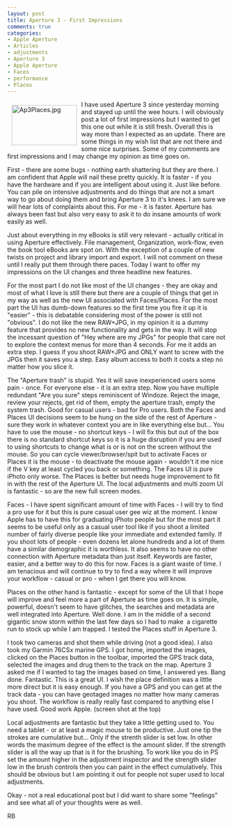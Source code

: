 ```yaml
---
layout: post
title: Aperture 3 - First Impressions
comments: true
categories:
- Apple Aperture
- Articles
- adjustments
- Aperture 3
- Apple Aperture
- Faces
- performance
- Places
---
```

<a rel="lightbox" href="/wp-content/uploads/2010/02/Ap3Places.jpg"><img title="Ap3Places.jpg" src="/wp-content/uploads/2010/02/.thumbs/.Ap3Places.jpg" border="0" alt="Ap3Places.jpg" hspace="10" vspace="10" width="150" height="92" align="left" /></a>I have used Aperture 3 since yesterday morning and stayed up until the wee hours. I will obviously post a lot of first impressions but I wanted to get this one out while it is still fresh. Overall this is way more than I expected as an update. There are some things in my wish list that are not there and some nice surprises. Some of my comments are first impressions and I may change my opinion as time goes on.

First - there are some bugs - nothing earth shattering but they are there. I am confident that Apple will nail these pretty quickly. It is faster - if you have the hardware and if you are intelligent about using it. Just like before. You can pile on intensive adjustments and do things that are not a smart way to go about doing them and bring Aperture 3 to it's knees. I am sure we will hear lots of complaints about this. For me - it is faster. Aperture has always been fast but also very easy to ask it to do insane amounts of work easily as well.

Just about everything in my eBooks is still very relevant - actually critical in using Aperture effectively. File management, Organization, work-flow, even the book tool eBooks are spot on. With the exception of a couple of new twists on project and library import and export. I will not comment on these until I really put them through there paces. Today I want to offer my impressions on the UI changes and three headline new features.

For the most part I do not like most of the UI changes - they are okay and most of what I love is still there but there are a couple of things that get in my way as well as the new UI associated with Faces/Places. For the most part the UI has dumb-down features so the first time you fire it up it is "easier" - this is debatable considering most of the power is still not "obvious". I do not like the new RAW+JPG, in my opinion it is a dummy feature that provides no new functionality and gets in the way. It will stop the incessant question of "Hey where are my JPGs" for people that care not to explore the context menus for more than 4 seconds. For me it adds an extra step. I guess if you shoot RAW+JPG and ONLY want to screw with the JPGs then it saves you a step. Easy album access to both it costs a step no matter how you slice it.

The "Aperture trash" is stupid. Yes it will save inexperienced users some pain - once. For everyone else - it is an extra step. Now you have multiple redundant "Are you sure" steps reminiscent of Windoze. Reject the image, review your rejects, get rid of them, empty the aperture trash, empty the system trash. Good for casual users - bad for Pro users. Both the Faces and Places UI decisions seem to be hung on the side of the rest of Aperture - sure they work in whatever context you are in like everything else but... You have to use the mouse - no shortcut keys - I will fix this but out of the box there is no standard shortcut keys so it is a huge disruption if you are used to using shortcuts to change what is or is not on the screen without the mouse. So you can cycle viewer/browser/spit but to activate Faces or Places it is the mouse - to deactivate the mouse again - wouldn't it me nice if the V key at least cycled you back or something. The Faces UI is pure iPhoto only worse. The Places is better but needs huge improvement to fit in with the rest of the Aperture UI. The local adjustments and multi zoom UI is fantastic - so are the new full screen modes.

Faces - I have spent significant amount of time with Faces - I will try to find a pro use for it but this is pure casual user gee wiz at the moment. I know Apple has to have this for graduating iPhoto people but for the most part it seems to be useful only as a casual user tool like if you shoot a limited number of fairly diverse people like your immediate and extended family. If you shoot lots of people - even dozens let alone hundreds and a lot of them have a similar demographic it is worthless. It also seems to have no other connection with Aperture metadata than just itself. Keywords are faster, easier, and a better way to do this for now. Faces is a giant waste of time. I am tenacious and will continue to try to find a way where it will improve your workflow - casual or pro - when I get there you will know.

Places on the other hand is fantastic - except for some of the UI that I hope will improve and feel more a part of Aperture as time goes on. It is simple, powerful, doesn't seem to have glitches, the searches and metadata are well integrated into Aperture. Well done. I am in the middle of a second gigantic snow storm within the last few days so I had to make  a cigarette run to stock up while I am trapped. I tested the Places stuff in Aperture 3.

I took two cameras and shot them while driving (not a good idea). I also took my Garmin 76CSx marine GPS. I got home, imported the images, clicked on the Places button in the toolbar, imported the GPS track data, selected the images and drug them to the track on the map. Aperture 3 asked me if I wanted to tag the images based on time, I answered yes. Bang done. Fantastic. This is a great UI. I wish the place definition was a little more direct but it is easy enough. If you have a GPS and you can get at the track data - you can have geotaged images no matter how many cameras you shoot. The workflow is really really fast compared to anything else I have used. Good work Apple. (screen shot at the top)

Local adjustments are fantastic but they take a little getting used to. You need a tablet - or at least a magic mouse to be productive. Just one tip the strokes are cumulative but... Only if the strenth slider is set low. In other words the maximum degree of the effect is the amount slider. If the strength slider is all the way up that is it for the brushing. To work like you do in PS set the amount higher in the adjustment inspector and the strength slider low in the brush controls then you can paint in the effect cumulatively. This should be obvious but I am pointing it out for people not super used to local adjustments.

Okay - not a real educational post but I did want to share some "feelings" and see what all of your thoughts were as well.

RB